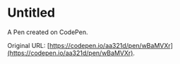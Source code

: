 # Untitled

A Pen created on CodePen.

Original URL: [https://codepen.io/aa321d/pen/wBaMVXr](https://codepen.io/aa321d/pen/wBaMVXr).

